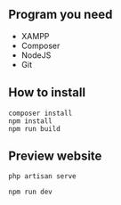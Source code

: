 ## Program you need

- XAMPP
- Composer
- NodeJS
- Git

## How to install

```
composer install
npm install
npm run build
```

## Preview website

```
php​ artisan serve
```

```
npm​ run dev
```